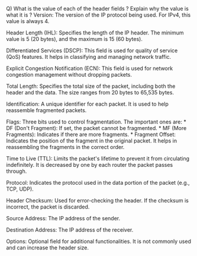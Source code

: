 Q) What is the value of each of the header fields ? Explain why the value is what it is ?
Version: The version of the IP protocol being used. For IPv4, this value is always 4.

Header Length (IHL): Specifies the length of the IP header. The minimum value is 5 (20 bytes), and the maximum is 15 (60 bytes).

Differentiated Services (DSCP): This field is used for quality of service (QoS) features. It helps in classifying and managing network traffic.

Explicit Congestion Notification (ECN): This field is used for network congestion management without dropping packets.

Total Length: Specifies the total size of the packet, including both the header and the data. The size ranges from 20 bytes to 65,535 bytes.

Identification: A unique identifier for each packet. It is used to help reassemble fragmented packets.

Flags: Three bits used to control fragmentation. The important ones are:
    * DF (Don't Fragment): If set, the packet cannot be fragmented.
    * MF (More Fragments): Indicates if there are more fragments.
    * 
Fragment Offset: Indicates the position of the fragment in the original packet. It helps in reassembling the fragments in the correct order.

Time to Live (TTL): Limits the packet's lifetime to prevent it from circulating indefinitely. It is decreased by one by each router the packet passes through.

Protocol: Indicates the protocol used in the data portion of the packet (e.g., TCP, UDP).

Header Checksum: Used for error-checking the header. If the checksum is incorrect, the packet is discarded.

Source Address: The IP address of the sender.

Destination Address: The IP address of the receiver.

Options: Optional field for additional functionalities. It is not commonly used and can increase the header size.
